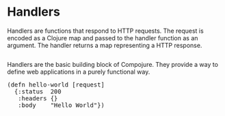 # Handlers

Handlers are functions that respond to HTTP requests. The request is encoded as
a Clojure map and passed to the handler function as an argument. The handler
returns a map representing a HTTP response.

<img title="Handler diagram" alt=""
     class="diagram"
     src="/img/handler-diagram.png"/>

Handlers are the basic building block of Compojure. They provide a way to
define web applications in a purely functional way.

<pre class="brush:clojure">
(defn hello-world [request]
  {:status  200
   :headers {}
   :body    "Hello World"})
</pre>
